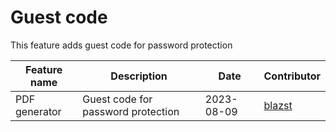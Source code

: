 # Guest code

This feature adds guest code for password protection

| Feature name  | Description                        | Date       | Contributor                         |
| ------------- | ---------------------------------- | ---------- | ----------------------------------- |
| PDF generator | Guest code for password protection | 2023-08-09 | [blazst](https://github.com/blazst) |
